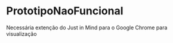# PrototipoNaoFuncional

Necessária extenção do Just in Mind para o Google Chrome para visualização

